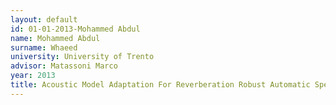 ```yaml
---
layout: default 
id: 01-01-2013-Mohammed Abdul
name: Mohammed Abdul
surname: Whaeed 
university: University of Trento
advisor: Matassoni Marco
year: 2013
title: Acoustic Model Adaptation For Reverberation Robust Automatic Speech Recognition
---
```


